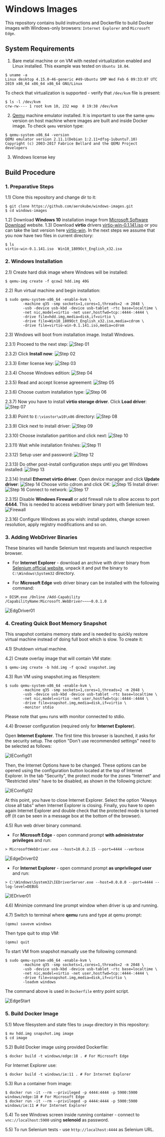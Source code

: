 # Windows Images

This repository contains build instructions and Dockerfile to build Docker images with Windows-only browsers: `Internet Explorer` and `Microsoft Edge`. 

## System Requirements

1) Bare metal machine or on VM with nested virtualization enabled and Linux installed. This example was tested on `Ubuntu 18.04`.
```
$ uname -a
Linux desktop 4.15.0-46-generic #49-Ubuntu SMP Wed Feb 6 09:33:07 UTC 2019 x86_64 x86_64 x86_64 GNU/Linux
```
To check that virtualization is supported - verify that `/dev/kvm` file is present:
```
$ ls -l /dev/kvm
crw-rw---- 1 root kvm 10, 232 мар  8 19:38 /dev/kvm
```

2) [Qemu](https://www.qemu.org/) machine emulator installed. It is important to use the same `qemu` version on host machine where images are built and inside Docker image. To check `qemu` version type:
```
$ qemu-system-x86_64 -version
QEMU emulator version 2.11.1(Debian 1:2.11+dfsg-1ubuntu7.10)
Copyright (c) 2003-2017 Fabrice Bellard and the QEMU Project developers
```

3) Windows license key

## Build Procedure
### 1. Preparative Steps
1.1) Clone this repository and change dir to it:
```
$ git clone https://github.com/aerokube/windows-images.git
$ cd windows-images
```
1.2) Download **Windows 10** installation image from [Microsoft Software Download](https://www.microsoft.com/en-us/software-download/windows10ISO) website.
1.3) Download **virtio** drivers [virtio-win-0.1.141.iso](https://fedorapeople.org/groups/virt/virtio-win/direct-downloads/archive-virtio/virtio-win-0.1.141-1/virtio-win-0.1.141.iso) or you can take the last version here [virtio-win](https://fedorapeople.org/groups/virt/virtio-win/direct-downloads/archive-virtio/). In the next steps we assume that you now have two files in current directory:
```
$ ls
virtio-win-0.1.141.iso  Win10_1809Oct_English_x32.iso
```

### 2. Windows Installation
2.1) Create hard disk image where Windows will be installed:
```
$ qemu-img create -f qcow2 hdd.img 40G
```

2.2) Run virtual machine and begin installation:
```
$ sudo qemu-system-x86_64 -enable-kvm \
        -machine q35 -smp sockets=1,cores=1,threads=2 -m 2048 \
        -usb -device usb-kbd -device usb-tablet -rtc base=localtime \
        -net nic,model=virtio -net user,hostfwd=tcp::4444-:4444 \
        -drive file=hdd.img,media=disk,if=virtio \
        -drive file=Win10_1809Oct_English_x32.iso,media=cdrom \
        -drive file=virtio-win-0.1.141.iso,media=cdrom 
```

2.3) Windows will boot from installation image. Install Windows.

2.3.1) Proceed to the next step:
![Step 01](png/install01.png)

2.3.2) Click **Install now**:
![Step 02](png/install02.png)

2.3.3) Enter license key:
![Step 03](png/install03.png)

2.3.4) Choose Windows edition:
![Step 04](png/install04.png)

2.3.5) Read and accept license agreement:
![Step 05](png/install05.png)

2.3.6) Choose custom installation type:
![Step 06](png/install06.png)

2.3.7) Now you have to install **virtio storage driver**. Click **Load driver**:
![Step 07](png/install07.png)

2.3.8) Point to `E:\viostor\w10\x86` directory:
![Step 08](png/install08.png)

2.3.9) Click next to install driver:
![Step 09](png/install09.png)

2.3.10) Choose installation partition and click next:
![Step 10](png/install10.png)

2.3.11) Wait while installation finishes:
![Step 11](png/install11.png)

2.3.12) Setup user and password:
![Step 12](png/install12.png)

2.3.13) Do other post-install configuration steps until you get Windows installed:
![Step 13](png/install13.png)

2.3.14) Install **Ethernet virtio driver**. Open device manager and click **Update driver**:
![Step 14](png/install14.png)
Choose virtio cdrom and click OK:
![Step 15](png/install15.png)
Install driver:
![Step 16](png/install16.png)
Connect to network:
![Step 17](png/install17.png)

2.3.15) Disable **Windows Firewall** or add firewall rule to allow access to port **4444**. This is needed to access webdriver binary port with Selenium test.
![Firewall](png/firewall.png)

2.3.16) Configure Windows as you wish: install updates, change screen resolution, apply registry modifications and so on.

### 3. Adding WebDriver Binaries
These binaries will handle Selenium test requests and launch respective browser. 

* For **Internet Explorer** - download an archive with driver binary from [Selenium official website](https://www.seleniumhq.org/download/), unpack it and put the binary to ```C:\Windows\System32``` directory.

* For **Microsoft Edge** web driver binary can be installed with the following command:
```
> DISM.exe /Online /Add-Capability /CapabilityName:Microsoft.WebDriver~~~~0.0.1.0
```
![EdgDriver01](png/edgedriver01.png)


### 4. Creating Quick Boot Memory Snapshot
This snapshot contains memory state and is needed to quickly restore virtual machine instead of doing full boot which is slow. To create it:

4.1) Shutdown virtual machine.

4.2) Create overlay image that will contain VM state:
```
$ qemu-img create -b hdd.img -f qcow2 snapshot.img
```

4.3) Run VM using snapshot.img as filesystem:
```
$ sudo qemu-system-x86_64 -enable-kvm \
        -machine q35 -smp sockets=1,cores=1,threads=2 -m 2048 \
        -usb -device usb-kbd -device usb-tablet -rtc base=localtime \
        -net nic,model=virtio -net user,hostfwd=tcp::4444-:4444 \
        -drive file=snapshot.img,media=disk,if=virtio \
        -monitor stdio
```
Please note that `qemu` runs with monitor connected to stdio.

4.4) Browser configuration (required only for **Internet Explorer**).

Open **Internet Explorer**. The first time this browser is launched, it asks for the security setup. The option "Don't use recommended settings" need to be selected as follows:

![IEConfig01](png/ieconfig01.png)

Then, the Internet Options have to be changed. These options can be opened using the configuration button located at the top of Internet Explorer. In the tab "Security", the protect mode for the zones "Internet" and "Restricted sites" have to be disabled, as shown in the following picture:

![IEConfig02](png/ieconfig02.png)

At this point, you have to close Internet Explorer. Select the option "Always close all tabs" when Internet Explorer is closing. Finally, you have to open again Internet Explorer and double check that the protected mode is turned off (it can be seen in a message box at the bottom of the browser).

4.5) Run web driver binary command.

* For **Microsoft Edge** - open command prompt **with administrator privileges** and run:
```
> MicrosoftWebDriver.exe --host=10.0.2.15 --port=4444 --verbose
```
![EdgeDriver02](png/edgedriver02.png)

* For **Internet Explorer** - open command prompt **as unprivileged user** and run:
```
> C:\Windows\System32\IEDriverServer.exe --host=0.0.0.0 --port=4444 --log-level=DEBUG
```
![IEDriver01](png/iedriver01.png)

4.6) Minimize command line prompt window when driver is up and running.
 
4.7) Switch to terminal where **qemu** runs and type at qemu prompt:
```
(qemu) savevm windows
```
Then type quit to stop VM:
```
(qemu) quit
```
To start VM from snapshot manually use the following command:
```
$ sudo qemu-system-x86_64 -enable-kvm \
        -machine q35 -smp sockets=1,cores=1,threads=2 -m 2048 \
        -usb -device usb-kbd -device usb-tablet -rtc base=localtime \
        -net nic,model=virtio -net user,hostfwd=tcp::4444-:4444 \
        -drive file=snapshot.img,media=disk,if=virtio \
        -loadvm windows
```
The command above is used in `Dockerfile` entry point script.

![EdgeStart](png/start.png)

### 5. Build Docker Image

5.1) Move filesystem and state files to `image` directory in this repository:
```
$ mv hdd.img snapshot.img image
$ cd image
```
5.2) Build Docker image using provided Dockerfile:
```
$ docker build -t windows/edge:18 . # For Microsoft Edge
```
For Internet Explorer use:
```
$ docker build -t windows/ie:11 . # For Internet Explorer
```

5.3) Run a container from image:
```
$ docker run -it --rm --privileged -p 4444:4444 -p 5900:5900 windows/edge:18 # For Microsoft Edge
$ docker run -it --rm --privileged -p 4444:4444 -p 5900:5900 windows/ie:11 # For Internet Explorer
```

5.4) To see Windows screen inside running container - connect to ```vnc://localhost:5900``` using **selenoid** as password.

5.5) To run Selenium tests - use ```http://localhost:4444``` as Selenium URL.







